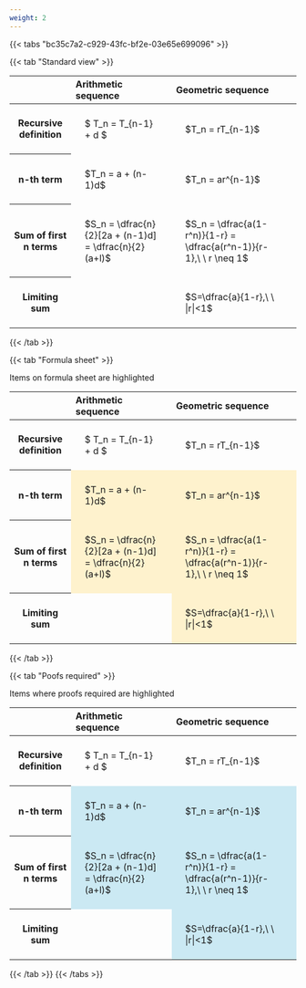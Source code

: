 ```yaml
---
weight: 2
---
```


{{< tabs "bc35c7a2-c929-43fc-bf2e-03e65e699096" >}}

{{< tab "Standard view" >}}

<style type="text/css">
#T_530e0 th.col_heading {
  text-align: left;
  font-size: 1em;
}
#T_530e0 td {
  text-align: left;
  font-size: 1em;
  padding: 1.5em;
}
</style>
<table id="T_530e0">
  <thead>
    <tr>
      <th class="blank level0" >&nbsp;</th>
      <th id="T_530e0_level0_col0" class="col_heading level0 col0" >Arithmetic sequence</th>
      <th id="T_530e0_level0_col1" class="col_heading level0 col1" >Geometric sequence</th>
    </tr>
  </thead>
  <tbody>
    <tr>
      <th id="T_530e0_level0_row0" class="row_heading level0 row0" >Recursive definition</th>
      <td id="T_530e0_row0_col0" class="data row0 col0" >$ T_n = T_{n-1} + d $</td>
      <td id="T_530e0_row0_col1" class="data row0 col1" >$T_n = rT_{n-1}$</td>
    </tr>
    <tr>
      <th id="T_530e0_level0_row1" class="row_heading level0 row1" >n-th term</th>
      <td id="T_530e0_row1_col0" class="data row1 col0" >$T_n = a + (n-1)d$</td>
      <td id="T_530e0_row1_col1" class="data row1 col1" >$T_n = ar^{n-1}$</td>
    </tr>
    <tr>
      <th id="T_530e0_level0_row2" class="row_heading level0 row2" >Sum of first n terms</th>
      <td id="T_530e0_row2_col0" class="data row2 col0" >$S_n = \dfrac{n}{2}[2a + (n-1)d] = \dfrac{n}{2}(a+l)$</td>
      <td id="T_530e0_row2_col1" class="data row2 col1" >$S_n = \dfrac{a(1-r^n)}{1-r} = \dfrac{a(r^n-1)}{r-1},\ \  r \neq 1$</td>
    </tr>
    <tr>
      <th id="T_530e0_level0_row3" class="row_heading level0 row3" >Limiting sum</th>
      <td id="T_530e0_row3_col0" class="data row3 col0" ></td>
      <td id="T_530e0_row3_col1" class="data row3 col1" >$S=\dfrac{a}{1-r},\ \ |r|<1$</td>
    </tr>
  </tbody>
</table>
{{< /tab >}}

{{< tab "Formula sheet" >}}

Items on formula sheet are highlighted 
<br>
<style type="text/css">
#T_32fca th.col_heading {
  text-align: left;
  font-size: 1em;
}
#T_32fca td {
  text-align: left;
  font-size: 1em;
  padding: 1.5em;
}
#T_32fca_row0_col0, #T_32fca_row0_col1, #T_32fca_row3_col0 {
  background-color: rgba(0,0,0,0);
}
#T_32fca_row1_col0, #T_32fca_row1_col1, #T_32fca_row2_col0, #T_32fca_row2_col1, #T_32fca_row3_col1 {
  background-color: rgba(255,194,10, 0.2);
}
</style>
<table id="T_32fca">
  <thead>
    <tr>
      <th class="blank level0" >&nbsp;</th>
      <th id="T_32fca_level0_col0" class="col_heading level0 col0" >Arithmetic sequence</th>
      <th id="T_32fca_level0_col1" class="col_heading level0 col1" >Geometric sequence</th>
    </tr>
  </thead>
  <tbody>
    <tr>
      <th id="T_32fca_level0_row0" class="row_heading level0 row0" >Recursive definition</th>
      <td id="T_32fca_row0_col0" class="data row0 col0" >$ T_n = T_{n-1} + d $</td>
      <td id="T_32fca_row0_col1" class="data row0 col1" >$T_n = rT_{n-1}$</td>
    </tr>
    <tr>
      <th id="T_32fca_level0_row1" class="row_heading level0 row1" >n-th term</th>
      <td id="T_32fca_row1_col0" class="data row1 col0" >$T_n = a + (n-1)d$</td>
      <td id="T_32fca_row1_col1" class="data row1 col1" >$T_n = ar^{n-1}$</td>
    </tr>
    <tr>
      <th id="T_32fca_level0_row2" class="row_heading level0 row2" >Sum of first n terms</th>
      <td id="T_32fca_row2_col0" class="data row2 col0" >$S_n = \dfrac{n}{2}[2a + (n-1)d] = \dfrac{n}{2}(a+l)$</td>
      <td id="T_32fca_row2_col1" class="data row2 col1" >$S_n = \dfrac{a(1-r^n)}{1-r} = \dfrac{a(r^n-1)}{r-1},\ \  r \neq 1$</td>
    </tr>
    <tr>
      <th id="T_32fca_level0_row3" class="row_heading level0 row3" >Limiting sum</th>
      <td id="T_32fca_row3_col0" class="data row3 col0" ></td>
      <td id="T_32fca_row3_col1" class="data row3 col1" >$S=\dfrac{a}{1-r},\ \ |r|<1$</td>
    </tr>
  </tbody>
</table>
{{< /tab >}}

{{< tab "Poofs required" >}}

Items where proofs required are highlighted 
<br>
<style type="text/css">
#T_1ad8c th.col_heading {
  text-align: left;
  font-size: 1em;
}
#T_1ad8c td {
  text-align: left;
  font-size: 1em;
  padding: 1.5em;
}
#T_1ad8c_row0_col0, #T_1ad8c_row0_col1, #T_1ad8c_row3_col0 {
  background-color: rgba(0,0,0,0);
}
#T_1ad8c_row1_col0, #T_1ad8c_row1_col1, #T_1ad8c_row2_col0, #T_1ad8c_row2_col1, #T_1ad8c_row3_col1 {
  background-color: rgba(0,150,200, 0.2);
}
</style>
<table id="T_1ad8c">
  <thead>
    <tr>
      <th class="blank level0" >&nbsp;</th>
      <th id="T_1ad8c_level0_col0" class="col_heading level0 col0" >Arithmetic sequence</th>
      <th id="T_1ad8c_level0_col1" class="col_heading level0 col1" >Geometric sequence</th>
    </tr>
  </thead>
  <tbody>
    <tr>
      <th id="T_1ad8c_level0_row0" class="row_heading level0 row0" >Recursive definition</th>
      <td id="T_1ad8c_row0_col0" class="data row0 col0" >$ T_n = T_{n-1} + d $</td>
      <td id="T_1ad8c_row0_col1" class="data row0 col1" >$T_n = rT_{n-1}$</td>
    </tr>
    <tr>
      <th id="T_1ad8c_level0_row1" class="row_heading level0 row1" >n-th term</th>
      <td id="T_1ad8c_row1_col0" class="data row1 col0" >$T_n = a + (n-1)d$</td>
      <td id="T_1ad8c_row1_col1" class="data row1 col1" >$T_n = ar^{n-1}$</td>
    </tr>
    <tr>
      <th id="T_1ad8c_level0_row2" class="row_heading level0 row2" >Sum of first n terms</th>
      <td id="T_1ad8c_row2_col0" class="data row2 col0" >$S_n = \dfrac{n}{2}[2a + (n-1)d] = \dfrac{n}{2}(a+l)$</td>
      <td id="T_1ad8c_row2_col1" class="data row2 col1" >$S_n = \dfrac{a(1-r^n)}{1-r} = \dfrac{a(r^n-1)}{r-1},\ \  r \neq 1$</td>
    </tr>
    <tr>
      <th id="T_1ad8c_level0_row3" class="row_heading level0 row3" >Limiting sum</th>
      <td id="T_1ad8c_row3_col0" class="data row3 col0" ></td>
      <td id="T_1ad8c_row3_col1" class="data row3 col1" >$S=\dfrac{a}{1-r},\ \ |r|<1$</td>
    </tr>
  </tbody>
</table>
{{< /tab >}}
{{< /tabs >}}